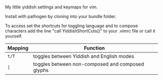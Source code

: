My little yiddish settings and keymaps for vim.

Install with pathogen by cloning into your bundle folder.

To access set the shortcuts for toggling language and to compose characters add the line "call YiddishShortCuts()" to your .vimrc file or call it yourself.

| Mapping             | Function
| ------------------- | -----------------------------------------------------
| `t/T`               | toggles between Yiddish and English modes
| <code>&#124;</code> | toggles between non-composed and composed glyphs
